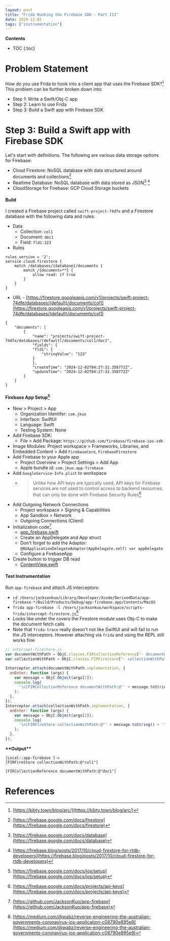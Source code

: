 ```yaml
---
layout: post
title: "Frida Hooking the Firebase SDK - Part III"
date: 2024-12-02
tags: ["instrumentation"]
---
```


**Contents**
* TOC
{:toc}

# Problem Statement

How do you use Frida to hook into a client app that uses the Firebase SDK?[^1] This problem can be further broken down into:

* Step 1: Write a Swift/Obj-C app
* Step 2: Learn to use Frida
* Step 3: Build a Swift app with Firebase SDK

# Step 3: Build a Swift app with Firebase SDK

Let's start with definitions. The following are various data storage options for Firebase:

* Cloud Firestore: NoSQL database with data structured around documents and collections[^2]
* Realtime Database: NoSQL database with data stored as JSON[^3] [^4]
* CloudStorage for Firebase: GCP Cloud Storage buckets

#### Build

I created a Firebase project called `swift-project-74dfe` and a Firestore database with the following data and rules:

* Data
    * Collection: `col1`
    * Document: `doc1`
    * Field: `fld1:123`
* Rules
```
rules_version = '2';
service cloud.firestore {
    match /databases/{database}/documents {
        match /{document=**} {
            allow read: if true
        }
    }
}
```
* URL - [https://firestore.googleapis.com/v1/projects/swift-project-74dfe/databases/(default)/documents/col1](https://firestore.googleapis.com/v1/projects/swift-project-74dfe/databases/(default)/documents/col1)
```
{
    "documents": [
        {
            "name": "projects/swift-project-74dfe/databases/(default)/documents/col1/doc1",
            "fields": {
            "fld1": {
                "stringValue": "123"
            }
            },
            "createTime": "2024-12-02T04:27:32.358772Z",
            "updateTime": "2024-12-02T04:27:32.358772Z"
        }
    ]
}
```

#### Firebase App Setup[^5]

* New > Project > App
    * Organization Identifer: `com.jkuo`
    * Interface: SwiftUI
    * Language: Swift
    * Testing System: None
* Add Firebase SDK:
    * File > Add Package: `https://github.com/firebase/firebase-ios-sdk`
* Image Modules:
    Project workspace > Frameworks, Libraries, and Embedded Content > Add `FirebaseCore`, `FirebaseFirestore`
* Add Firebase to your Apple app
    * Project Overview > Project Settings > Add App
    * Apple bundle id: `com.jkuo.app-firebase`
* Add `GoogleService-Info.plist` to workspace
    * > Unlike how API keys are typically used, API keys for Firebase services are not used to control access to backend resources; that can only be done with Firebase Security Rules[^6]
* Add Outgoing Network Connections
    * Project workspace > Signing & Capabilities
    * App Sandbox > Network
    * Outgoing Connections (Client)
* Initialization code[^7]
    * [app_firebase.swift](https://github.com/JacksonKuo/app-firebase/blob/main/app-firebase/app_firebase.swift)
    * Create an AppDelegate and App struct
    * Don't forget to add the Adaptor: `@NSApplicationDelegateAdaptor(AppDelegate.self) var appDelegate`
    * Configure a FirebaseApp
* Create button to trigger DB read
    * [ContentView.swift](https://github.com/JacksonKuo/app-firebase/blob/main/app-firebase/ContentView.swift)

#### Test Instrumentation

Run `app-firebase` and attach JS interceptors:
* `cd /Users/jacksonkuo/Library/Developer/Xcode/DerivedData/app-firebase-*/Build/Products/Debug/app-firebase.app/Contents/MacOS`
* `frida app-firebase -l /Users/jacksonkuo/workspace/scripts-frida/intercept-firestore.js`[^8]
* Looks like under the covers the Firestore module uses Obj-C to make the document fetch calls
* Note that `frida-trace` really doesn't not like SwiftUI and will fail to run the JS interceptors. However attaching via `frida` and using the REPL still works fine 


```javascript
// intercept-firestore.js
var documentWithPath = ObjC.classes.FIRCollectionReference["- documentWithPath:"];
var collectionWithPath = ObjC.classes.FIRFirestore["- collectionWithPath:"];

Interceptor.attach(documentWithPath.implementation, {
  onEnter: function (args) {
    var message = ObjC.Object(args[2]);
    console.log(
      '\n[FIRCollectionReference documentWithPath:@"' + message.toString() +'"]'
    );
  },
});
Interceptor.attach(collectionWithPath.implementation, {
  onEnter: function (args) {
    var message = ObjC.Object(args[2]);
    console.log(
      '\n[FIRFireStore collectionWithPath:@"' + message.toString() + '"]'
    );
  },
});
```

**\*\*Output\*\***

```
[Local::app-firebase ]->
[FIRFireStore collectionWithPath:@"col1"]

[FIRCollectionReference documentWithPath:@"doc1"]
```

# References
[^1]: [https://kibty.town/blog/arc/](https://kibty.town/blog/arc/)
[^2]: [https://firebase.google.com/docs/firestore](https://firebase.google.com/docs/firestore)
[^3]: [https://firebase.google.com/docs/database](https://firebase.google.com/docs/database)
[^4]: [https://firebase.blog/posts/2017/10/cloud-firestore-for-rtdb-developers](https://firebase.blog/posts/2017/10/cloud-firestore-for-rtdb-developers)
[^5]: [https://firebase.google.com/docs/ios/setup](https://firebase.google.com/docs/ios/setup)
[^6]: [https://firebase.google.com/docs/projects/api-keys](https://firebase.google.com/docs/projects/api-keys)
[^7]: [https://github.com/JacksonKuo/app-firebase](https://github.com/JacksonKuo/app-firebase)
[^8]: [https://medium.com/@wabz/reverse-engineering-the-australian-governments-coronavirus-ios-application-c08790e895e9](https://medium.com/@wabz/reverse-engineering-the-australian-governments-coronavirus-ios-application-c08790e895e9)